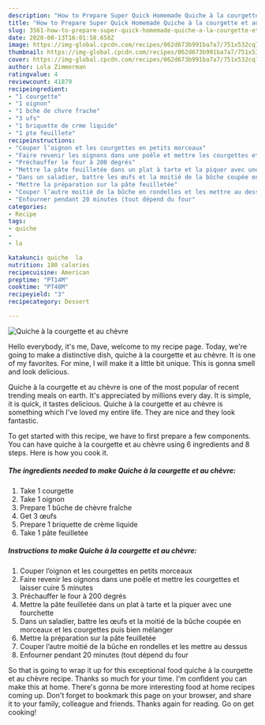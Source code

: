 ```yaml
---
description: "How to Prepare Super Quick Homemade Quiche à la courgette et au chèvre"
title: "How to Prepare Super Quick Homemade Quiche à la courgette et au chèvre"
slug: 3561-how-to-prepare-super-quick-homemade-quiche-a-la-courgette-et-au-chevre
date: 2020-08-13T16:01:58.658Z
image: https://img-global.cpcdn.com/recipes/062d673b991ba7a7/751x532cq70/quiche-a-la-courgette-et-au-chevre-photo-principale-de-la-recette.jpg
thumbnail: https://img-global.cpcdn.com/recipes/062d673b991ba7a7/751x532cq70/quiche-a-la-courgette-et-au-chevre-photo-principale-de-la-recette.jpg
cover: https://img-global.cpcdn.com/recipes/062d673b991ba7a7/751x532cq70/quiche-a-la-courgette-et-au-chevre-photo-principale-de-la-recette.jpg
author: Lola Zimmerman
ratingvalue: 4
reviewcount: 41879
recipeingredient:
- "1 courgette"
- "1 oignon"
- "1 bche de chvre frache"
- "3 ufs"
- "1 briquette de crme liquide"
- "1 pte feuillete"
recipeinstructions:
- "Couper l’oignon et les courgettes en petits morceaux"
- "Faire revenir les oignons dans une poêle et mettre les courgettes et laisser cuire 5 minutes"
- "Préchauffer le four à 200 degrés"
- "Mettre la pâte feuilletée dans un plat à tarte et la piquer avec une fourchette"
- "Dans un saladier, battre les œufs et la moitié de la bûche coupée en morceaux et les courgettes puis bien mélanger"
- "Mettre la préparation sur la pâte feuilletée"
- "Couper l’autre moitié de la bûche en rondelles et les mettre au dessus"
- "Enfourner pendant 20 minutes (tout dépend du four"
categories:
- Recipe
tags:
- quiche
- 
- la

katakunci: quiche  la 
nutrition: 180 calories
recipecuisine: American
preptime: "PT14M"
cooktime: "PT48M"
recipeyield: "3"
recipecategory: Dessert

---
```



![Quiche à la courgette et au chèvre](https://img-global.cpcdn.com/recipes/062d673b991ba7a7/751x532cq70/quiche-a-la-courgette-et-au-chevre-photo-principale-de-la-recette.jpg)

Hello everybody, it's me, Dave, welcome to my recipe page. Today, we're going to make a distinctive dish, quiche à la courgette et au chèvre. It is one of my favorites. For mine, I will make it a little bit unique. This is gonna smell and look delicious.

Quiche à la courgette et au chèvre is one of the most popular of recent trending meals on earth. It's appreciated by millions every day. It is simple, it is quick, it tastes delicious. Quiche à la courgette et au chèvre is something which I've loved my entire life. They are nice and they look fantastic.




To get started with this recipe, we have to first prepare a few components. You can have quiche à la courgette et au chèvre using 6 ingredients and 8 steps. Here is how you cook it.

<!--inarticleads1-->

##### The ingredients needed to make Quiche à la courgette et au chèvre:

1. Take 1 courgette
1. Take 1 oignon
1. Prepare 1 bûche de chèvre fraîche
1. Get 3 œufs
1. Prepare 1 briquette de crème liquide
1. Take 1 pâte feuilletée




<!--inarticleads2-->

##### Instructions to make Quiche à la courgette et au chèvre:

1. Couper l’oignon et les courgettes en petits morceaux
1. Faire revenir les oignons dans une poêle et mettre les courgettes et laisser cuire 5 minutes
1. Préchauffer le four à 200 degrés
1. Mettre la pâte feuilletée dans un plat à tarte et la piquer avec une fourchette
1. Dans un saladier, battre les œufs et la moitié de la bûche coupée en morceaux et les courgettes puis bien mélanger
1. Mettre la préparation sur la pâte feuilletée
1. Couper l’autre moitié de la bûche en rondelles et les mettre au dessus
1. Enfourner pendant 20 minutes (tout dépend du four




So that is going to wrap it up for this exceptional food quiche à la courgette et au chèvre recipe. Thanks so much for your time. I'm confident you can make this at home. There's gonna be more interesting food at home recipes coming up. Don't forget to bookmark this page on your browser, and share it to your family, colleague and friends. Thanks again for reading. Go on get cooking!
